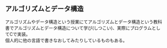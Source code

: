 ## アルゴリズムとデータ構造
アルゴリズムやデータ構造という授業にてアルゴリズムとデータ構造という教科書でアルゴリズムとデータ構造について学び(しつこい)、実際にプログラムとしてCで実装。  
個人的に他の言語で書きなおしてみたりしているものもある。